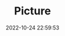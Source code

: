 ---
weight: 1
images:
- /images/edited/40.jpeg
title: Picture
date: 2022-10-24 22:59:53
tags:
- luminar
- work
---